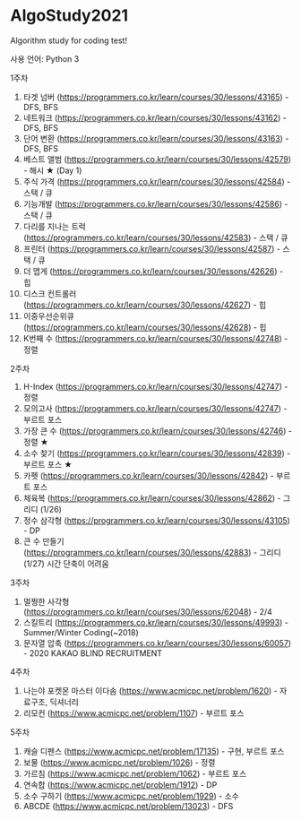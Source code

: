 # AlgoStudy2021
Algorithm study for coding test!

사용 언어: Python 3

1주차
1. 타겟 넘버 (https://programmers.co.kr/learn/courses/30/lessons/43165) - DFS, BFS
2. 네트워크 (https://programmers.co.kr/learn/courses/30/lessons/43162) - DFS, BFS
3. 단어 변환 (https://programmers.co.kr/learn/courses/30/lessons/43163) - DFS, BFS
4. 베스트 앨범 (https://programmers.co.kr/learn/courses/30/lessons/42579) - 해시 ★ (Day 1)
5. 주식 가격 (https://programmers.co.kr/learn/courses/30/lessons/42584) - 스택 / 큐
6. 기능개발 (https://programmers.co.kr/learn/courses/30/lessons/42586) - 스택 / 큐
7. 다리를 지나는 트럭 (https://programmers.co.kr/learn/courses/30/lessons/42583) - 스택 / 큐
8. 프린터 (https://programmers.co.kr/learn/courses/30/lessons/42587) - 스택 / 큐
9. 더 맵게 (https://programmers.co.kr/learn/courses/30/lessons/42626) - 힙
10. 디스크 컨트롤러 (https://programmers.co.kr/learn/courses/30/lessons/42627) - 힙
11. 이중우선순위큐 (https://programmers.co.kr/learn/courses/30/lessons/42628) - 힙
12. K번째 수 (https://programmers.co.kr/learn/courses/30/lessons/42748) - 정렬

2주차
1. H-Index (https://programmers.co.kr/learn/courses/30/lessons/42747) - 정렬
2. 모의고사 (https://programmers.co.kr/learn/courses/30/lessons/42747) - 부르트 포스
3. 가장 큰 수 (https://programmers.co.kr/learn/courses/30/lessons/42746) - 정렬 ★
4. 소수 찾기 (https://programmers.co.kr/learn/courses/30/lessons/42839)  - 부르트 포스 ★
5. 카펫 (https://programmers.co.kr/learn/courses/30/lessons/42842) - 부르트 포스
6. 체육복 (https://programmers.co.kr/learn/courses/30/lessons/42862) - 그리디 (1/26)
7. 정수 삼각형 (https://programmers.co.kr/learn/courses/30/lessons/43105) - DP
8. 큰 수 만들기 (https://programmers.co.kr/learn/courses/30/lessons/42883) - 그리디 (1/27) 시간 단축이 어려움

3주차
1. 멀쩡한 사각형 (https://programmers.co.kr/learn/courses/30/lessons/62048) - 2/4
2. 스킬트리 (https://programmers.co.kr/learn/courses/30/lessons/49993) - Summer/Winter Coding(~2018)
3. 문자열 압축 (https://programmers.co.kr/learn/courses/30/lessons/60057) - 2020 KAKAO BLIND RECRUITMENT

4주차
1. 나는야 포켓몬 마스터 이다솜 (https://www.acmicpc.net/problem/1620) - 자료구조, 딕셔너리
2. 리모컨 (https://www.acmicpc.net/problem/1107) - 부르트 포스

5주차
1. 캐슬 디펜스 (https://www.acmicpc.net/problem/17135) - 구현, 부르트 포스
2. 보물 (https://www.acmicpc.net/problem/1026) - 정렬
3. 가르침 (https://www.acmicpc.net/problem/1062) - 부르트 포스
4. 연속합 (https://www.acmicpc.net/problem/1912) - DP
5. 소수 구하기 (https://www.acmicpc.net/problem/1929) - 소수 
6. ABCDE (https://www.acmicpc.net/problem/13023) - DFS
